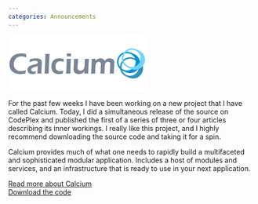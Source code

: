 ```yaml
---
categories: Announcements
---
```


![Calcium Logo](/assets/images/CalciumFirstLogo.png)

For the past few weeks I have been working on a new project that I have called Calcium. 
Today, I did a simultaneous release of the source on CodePlex and published the first of a series of three or four articles describing its inner workings. I really like this project, and I highly recommend downloading the source code and taking it for a spin.

Calcium provides much of what one needs to rapidly build a multifaceted and sophisticated modular application. 
Includes a host of modules and services, and an infrastructure that is ready to use in your next application.

[Read more about Calcium](http://www.codeproject.com/KB/WPF/CalciumPart01.aspx)  
[Download the code](http://calcium.codeplex.com/)

